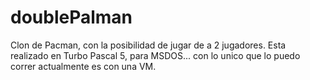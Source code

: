 # doublePalman
Clon de Pacman, con la posibilidad de jugar de a 2 jugadores. Esta realizado en Turbo Pascal 5, para MSDOS... con lo unico que lo puedo correr actualmente es con una VM.
